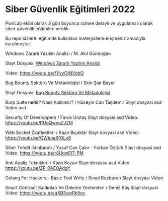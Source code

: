 # Siber Güvenlik Eğitimleri 2022 

PwnLab ekibi olarak 3 gün boyunca sizlere detaylı ve uygulamalı olarak siber güvenlik eğitimleri verdik.

Bu repo sizlerin eğitimde kullanılan materyallere erişmeniz amacıyla kurulmuştur. 

Windows Zararlı Yazılım Analizi / M. Akıl Gündoğan

Slayt Dosyası: [Windows Zararlı Yazılım Analizi](https://github.com/PwnLabMe-Project/Siber-Guvenlik-Egitimleri-2022/blob/678150b4a06203fb4ed61e7349150093b4a4912f/Sunumlar/Temel%20Windows%20Zararl%C4%B1%20Yaz%C4%B1l%C4%B1m%20Analizi.pptx)

Video: https://youtu.be/fYvvCtNVobQ


Bug Bounty Sektörü Ve Metadolojisi / Ekin Şiar Bayer

Slayt Dosyası: [Bug Bounty Sektörü Ve Metadolojisi](https://github.com/PwnLabMe-Project/Siber-Guvenlik-Egitimleri-2022/blob/a4db0900ba7d572861c344026adb92374d4db4a0/Sunumlar/Bug%20Bounty%20Sekt%C3%B6r%C3%BC%20ve%20Metodolojisi.odp)


Burp Suite nedir? Nasıl Kullanılır? / Hüseyin Can Taşdemir
Slayt dosyasi asd
Video asd

Security Of Developpers / Faruk Ulutaş
Slayt dosyasi asd
Video: https://youtu.be/PUoQwnnZJ2M

Web Socket Zaafiyetleri / Kaan Bıçaklar
Slayt dosyasi asd
Video: https://youtu.be/QWbnaRfOLx8

Siber Tehdit İstihbaratı / Yusuf Can Çakır - Furkan Öztürk
Slayt dosyasi asd
Video: https://youtu.be/r8UowEI7-PM

Anti Analiz Teknikleri / Kaan Kozan
Slayt dosyasu asd
Video: https://youtu.be/ZP_0AEQAdgY

Golang For Hackers - Basic Tool Write / Resul Bozburun
Slayt dosyasi
Video

Smart Contract Saldırıları Ve Önleme Yöntemleri / Deniz Baş
Slayt dosyasi
Video: https://youtu.be/qXB3uwRb5ec
